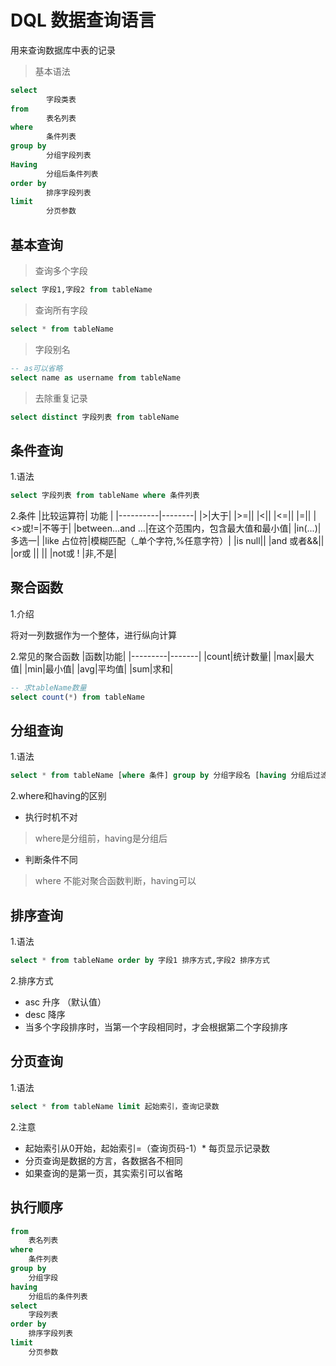 # DQL 数据查询语言
用来查询数据库中表的记录
>基本语法
```sql
select 
        字段类表
from
        表名列表
where
        条件列表
group by
        分组字段列表
Having 
        分组后条件列表
order by
        排序字段列表
limit 
        分页参数
```
## 基本查询
> 查询多个字段
```sql
select 字段1,字段2 from tableName
```
> 查询所有字段
```sql
select * from tableName
```
>字段别名
```sql
-- as可以省略
select name as username from tableName
```
>去除重复记录
```sql
select distinct 字段列表 from tableName
```
## 条件查询
1.语法
```sql
select 字段列表 from tableName where 条件列表
```
2.条件
|比较运算符| 功能 |
|----------|--------|
|>|大于|
|>=||
|<||
|<=||
|=||
|<>或!=|不等于|
|between...and ...|在这个范围内，包含最大值和最小值|
|in(...)|多选一|
|like 占位符|模糊匹配（_单个字符,%任意字符）|
|is null||
|and 或者&&||
|or或 \|\| ||
|not或 ! |非,不是|

## 聚合函数

1.介绍

将对一列数据作为一个整体，进行纵向计算

2.常见的聚合函数
|函数|功能|
|---------|-------|
|count|统计数量|
|max|最大值|
|min|最小值|
|avg|平均值|
|sum|求和|

```sql
-- 求tableName数量
select count(*) from tableName
```
## 分组查询
1.语法
```sql
select * from tableName [where 条件] group by 分组字段名 [having 分组后过滤条件]
```
2.where和having的区别
- 执行时机不对
>where是分组前，having是分组后
- 判断条件不同
>where 不能对聚合函数判断，having可以
## 排序查询
1.语法
```sql
select * from tableName order by 字段1 排序方式,字段2 排序方式
```
2.排序方式
- asc 升序 （默认值）
- desc 降序 
- 当多个字段排序时，当第一个字段相同时，才会根据第二个字段排序

## 分页查询
1.语法
```sql
select * from tableName limit 起始索引，查询记录数
```
2.注意
- 起始索引从0开始，起始索引=（查询页码-1）* 每页显示记录数
- 分页查询是数据的方言，各数据各不相同
- 如果查询的是第一页，其实索引可以省略
## 执行顺序
```sql
from
    表名列表
where
    条件列表
group by
    分组字段
having
    分组后的条件列表
select
    字段列表
order by
    排序字段列表
limit
    分页参数
```

